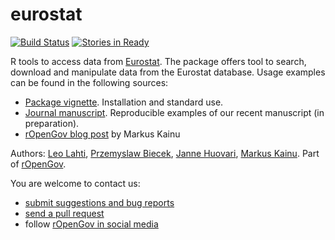 eurostat
======

[![Build Status](https://api.travis-ci.org/rOpenGov/eurostat.png)](https://travis-ci.org/rOpenGov/eurostat)
[![Stories in Ready](https://badge.waffle.io/ropengov/eurostat.png?label=TODO)](http://waffle.io/ropengov/eurostat)

R tools to access data from [Eurostat](http://ec.europa.eu/eurostat). The package offers tool to search, download and manipulate data from the Eurostat database. Usage examples can be found in the following sources:

 * [Package vignette](https://github.com/rOpenGov/eurostat/blob/master/vignettes/eurostat_tutorial.md). Installation and standard use.
 * [Journal manuscript](https://github.com/rOpenGov/eurostat/blob/master/vignettes/2015-RJournal/lahti-huovari-kainu-biecek.md). Reproducible examples of our recent manuscript (in preparation).
 * [rOpenGov blog post](http://ropengov.github.io/r/2015/05/01/eurostat-package-examples/) by Markus Kainu


Authors: [Leo Lahti](https://github.com/antagomir), [Przemyslaw Biecek](https://github.com/pbiecek), [Janne Huovari](https://github.com/jhuovari), [Markus Kainu](https://github.com/muuankarski). Part of [rOpenGov](http://ropengov.github.io). 


You are welcome to contact us:

  * [submit suggestions and bug reports](https://github.com/ropengov/eurostat/issues)
  * [send a pull request](https://github.com/ropengov/eurostat/)
  * follow [rOpenGov in social media](http://ropengov.github.io/contribute/)  

